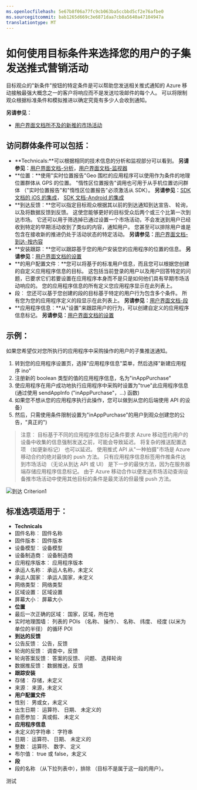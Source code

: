 ```yaml
---
ms.openlocfilehash: 5e67b8f06a77fc9cb063ba5ccbbd5cf2e76afbe0
ms.sourcegitcommit: bab1265d669c3e6871daa7cb8a5640a47104947a
translationtype: MT
---
```

<properties 
   pageTitle="Azure 的移动服务用户界面的到达条件" 
   description="了解如何使用目标条件来选择使用 Azure 移动签约用户的子集发送推式营销活动" 
   services="mobile-engagement" 
   documentationCenter="" 
   authors="piyushjo" 
   manager="dwrede" 
   editor=""/>

<tags
   ms.service="mobile-engagement"
   ms.devlang="na"
   ms.topic="article"
   ms.tgt_pltfrm="mobile-multiple"
   ms.workload="mobile" 
   ms.date="08/10/2015"
   ms.author="piyushjo"/>


# 如何使用目标条件来选择您的用户的子集发送推式营销活动

目标观众的"新条件"按钮的特定条件是可以帮助您发送相关推式通知的 Azure 移动接触最强大概念之一的客户将响应而不是发送垃圾邮件的每个人。 可以将限制观众根据标准条件和模拟推进以确定究竟有多少人会收到通知。

**另请参见︰**

- [用户界面文档所不及的新推的市场活动][链接 27]

## 访问群体条件可以包括︰
- **Technicals:**可以根据相同的技术信息的分析和监视部分可以看到。 **另请参见︰**[用户界面文档-分析][15 链接]，[用户界面文档-监视器][链接 16]
- **位置︰**使用"实时位置报告"Geo 围栏的应用程序可以使用作为条件的地理位置群体从 GPS 的位置。 "惰性区位置报告"调用也可用于从手机位置访问群体 （"实时位置报告"和"惰性区位置报告"必须激活从 SDK）。 **另请参见︰**[SDK 文档的 iOS 的集成][链接 5]， [SDK 文档-Android 的集成][链接 5]
- **到达反馈︰**您可以指定目标观众根据其以前的到达通知到达宣告、 轮询，以及将数据反馈到反馈。 这使您能够更好的目标受众后两个或三个比第一次到达市场。 它还可以用于筛选掉已通过设置一个市场活动，不会发送到用户已经收到特定的早期活动收到了类似的内容，通知用户。 您甚至可以排除用户谁是包含在接收新的推进仍处于活动状态的特定活动。 **另请参见︰**[用户界面文档-到达-按内容][链接 29]
- **安装跟踪︰**您可以跟踪基于您的用户安装您的应用程序的位置的信息。 **另请参见︰**[用户界面文档的设置][链接 20]
- **的用户配置文件︰**您可以将基于的标准用户信息，而且您可以根据您创建的自定义应用程序信息的目标。 这包括当前登录的用户以及用户回答特定的问题，已要求它们若要设置在应用程序本身而不是只是如何他们具有早期市场活动响应的。 您的应用程序信息的所有定义您应用程序显示在此列表上。
- 段︰ 您还可以基于您创建的段的目标基于特定的用户行为包含多个条件。 所有您为您的应用程序定义的段显示在此列表上。 **另请参见︰**[用户界面文档-段][链接 18]
- **应用程序信息︰**从"设置"来跟踪用户的行为，可以创建自定义的应用程序信息标记。 **另请参见︰**[用户界面文档的设置][链接 20]

## 示例： 
如果您希望仅对您所执行的应用程序中采购操作的用户的子集推送通知。

1. 转到您的应用程序设置页，选择"应用程序信息"菜单，然后选择"新建应用程序 ino"
2. 注册新的 boolean 类型的值的应用程序信息，名为"inAppPurchase"
3. 使应用程序在用户成功地执行应用程序中采购时设置为"true"此应用程序信息 (通过使用 sendAppInfo ("inAppPurchase"，...) 函数)
4. 如果您不想从您的应用程序执行此操作，您可以做到从您的后端使用 API 的设备）
5. 然后，只需使用条件限制设置为"inAppPurchase"的用户到观众创建您的公告，"真正的")
 
> 注意︰ 目标基于不同的应用程序信息标记条件要求 Azure 移动签约用户的设备中收集的信息强制发送之前，可能会导致延迟。 将复杂的推送配置选项 （如更新标记） 也可以延迟。 使用推式 API 从"一种拍摄"市场是 Azure 移动合约的绝对最快的 push 方法。 只有应用程序信息标签用作推条件达到市场活动 （无论从到达 API 或 UI） 是下一步的最快方法，因为在服务器端存储应用程序信息标记。 由于 Azure 移动合作以便发送市场活动查询设备推市场活动中使用其他目标的条件是最灵活的但最慢 push 方法。
 
![到达 Criterion1][29] 

## 标准选项适用于︰
- **Technicals**     
- 固件名称︰ 固件名称
- 固件版本︰ 固件版本
- 设备模型︰ 设备模型
- 设备制造商︰ 设备制造商
- 应用程序版本︰ 应用程序版本
- 承运人名称︰ 承运人名称，未定义
- 承运人国家︰ 承运人国家，未定义
- 网络类型︰ 网络类型
- 区域设置︰ 区域设置
- 屏幕大小︰ 屏幕大小
- **位置**      
- 最后一次正确的区域︰ 国家，区域，所在地
- 实时地理围墙︰ 列表的 POIs （名称、 操作）、 名称、 纬度、 经度 (以米为单位的半径） 的循环 POI
- **到达的反馈**     
- 公告反馈︰ 公告，反馈
- 轮询的反馈︰ 调查中，反馈
- 轮询答案反馈︰ 答案的反馈、 问题、 选择轮询
- 数据推反馈︰ 数据推送，反馈
- **跟踪安装**     
- 存储︰ 存储，未定义
- 来源︰ 来源，未定义
- **用户配置文件**     
- 性别︰ 男或女，未定义
- 出生日期︰ 运算符、 日期、 未定义的
- 自愿参加︰ 真或假、 未定义
- **应用程序信息**      
- 未定义的字符串︰ 字符串
- 日期︰ 运算符、 日期、 未定义的
- 整数︰ 运算符、 数字、 定义
- 布尔值︰ true 或 false，未定义
- **段**    
- 段的名称 （从下拉列表中），排除 （目标不是属于这一段的用户）。

<!--Image references-->
[1]: ./media/mobile-engagement-user-interface-navigation/navigation1.png
[2]: ./media/mobile-engagement-user-interface-home/home1.png
[3]: ./media/mobile-engagement-user-interface-home/home2.png
[4]: ./media/mobile-engagement-user-interface-home/home3.png
[5]: ./media/mobile-engagement-user-interface-home/home4.png
[6]: ./media/mobile-engagement-user-interface-home/home5.png
[7]: ./media/mobile-engagement-user-interface-my-account/myaccount1.png
[8]: ./media/mobile-engagement-user-interface-my-account/myaccount2.png
[9]: ./media/mobile-engagement-user-interface-my-account/myaccount3.png
[10]: ./media/mobile-engagement-user-interface-analytics/analytics1.png
[11]: ./media/mobile-engagement-user-interface-analytics/analytics2.png
[12]: ./media/mobile-engagement-user-interface-analytics/analytics3.png
[13]: ./media/mobile-engagement-user-interface-analytics/analytics4.png
[14]: ./media/mobile-engagement-user-interface-monitor/monitor1.png
[15]: ./media/mobile-engagement-user-interface-monitor/monitor2.png
[16]: ./media/mobile-engagement-user-interface-monitor/monitor3.png
[17]: ./media/mobile-engagement-user-interface-monitor/monitor4.png
[18]: ./media/mobile-engagement-user-interface-reach/reach1.png
[19]: ./media/mobile-engagement-user-interface-reach/reach2.png
[20]: ./media/mobile-engagement-user-interface-reach-campaign/Reach-Campaign1.png
[21]: ./media/mobile-engagement-user-interface-reach-campaign/Reach-Campaign2.png
[22]: ./media/mobile-engagement-user-interface-reach-campaign/Reach-Campaign3.png
[23]: ./media/mobile-engagement-user-interface-reach-campaign/Reach-Campaign4.png
[24]: ./media/mobile-engagement-user-interface-reach-campaign/Reach-Campaign5.png
[25]: ./media/mobile-engagement-user-interface-reach-campaign/Reach-Campaign6.png
[26]: ./media/mobile-engagement-user-interface-reach-campaign/Reach-Campaign7.png
[27]: ./media/mobile-engagement-user-interface-reach-campaign/Reach-Campaign8.png
[28]: ./media/mobile-engagement-user-interface-reach-campaign/Reach-Campaign9.png
[29]: ./media/mobile-engagement-user-interface-reach-criterion/Reach-Criterion1.png
[30]: ./media/mobile-engagement-user-interface-reach-content/Reach-Content1.png
[31]: ./media/mobile-engagement-user-interface-reach-content/Reach-Content2.png
[32]: ./media/mobile-engagement-user-interface-reach-content/Reach-Content3.png
[33]: ./media/mobile-engagement-user-interface-reach-content/Reach-Content4.png
[34]: ./media/mobile-engagement-user-interface-dashboard/dashboard1.png
[35]: ./media/mobile-engagement-user-interface-segments/segments1.png
[36]: ./media/mobile-engagement-user-interface-segments/segments2.png
[37]: ./media/mobile-engagement-user-interface-segments/segments3.png
[38]: ./media/mobile-engagement-user-interface-segments/segments4.png
[39]: ./media/mobile-engagement-user-interface-segments/segments5.png
[40]: ./media/mobile-engagement-user-interface-segments/segments6.png
[41]: ./media/mobile-engagement-user-interface-segments/segments7.png
[42]: ./media/mobile-engagement-user-interface-segments/segments8.png
[43]: ./media/mobile-engagement-user-interface-segments/segments9.png
[44]: ./media/mobile-engagement-user-interface-segments/segments10.png
[45]: ./media/mobile-engagement-user-interface-segments/segments11.png
[46]: ./media/mobile-engagement-user-interface-settings/settings1.png
[47]: ./media/mobile-engagement-user-interface-settings/settings2.png
[48]: ./media/mobile-engagement-user-interface-settings/settings3.png
[49]: ./media/mobile-engagement-user-interface-settings/settings4.png
[50]: ./media/mobile-engagement-user-interface-settings/settings5.png
[51]: ./media/mobile-engagement-user-interface-settings/settings6.png
[52]: ./media/mobile-engagement-user-interface-settings/settings7.png
[53]: ./media/mobile-engagement-user-interface-settings/settings8.png
[54]: ./media/mobile-engagement-user-interface-settings/settings9.png
[55]: ./media/mobile-engagement-user-interface-settings/settings10.png
[56]: ./media/mobile-engagement-user-interface-settings/settings11.png
[57]: ./media/mobile-engagement-user-interface-settings/settings12.png
[58]: ./media/mobile-engagement-user-interface-settings/settings13.png

<!--Link references-->
[链接 1]: mobile-engagement-user-interface.md
[链接 2]: mobile-engagement-troubleshooting-guide.md
[链接 3]: mobile-engagement-how-tos.md
[链接 4]: http://go.microsoft.com/fwlink/?LinkID=525553
[链接 5]: http://go.microsoft.com/fwlink/?LinkID=525554
[6 链接]: http://go.microsoft.com/fwlink/?LinkId=525555
[链接 7]: https://account.windowsazure.com/PreviewFeatures
[链接 8]: https://social.msdn.microsoft.com/Forums/azure/home?forum=azuremobileengagement
[链接 9]: http://azure.microsoft.com/services/mobile-engagement/
[10 链接]: http://azure.microsoft.com/documentation/services/mobile-engagement/
[链接 11]: http://azure.microsoft.com/pricing/details/mobile-engagement/
[链接 12]: mobile-engagement-user-interface-navigation.md
[链接 13]: mobile-engagement-user-interface-home.md
[链接 14]: mobile-engagement-user-interface-my-account.md
[15 链接]: mobile-engagement-user-interface-analytics.md
[链接 16]: mobile-engagement-user-interface-monitor.md
[链接 17]: mobile-engagement-user-interface-reach.md
[链接 18]: mobile-engagement-user-interface-segments.md
[链接 19]: mobile-engagement-user-interface-dashboard.md
[链接 20]: mobile-engagement-user-interface-settings.md
[链接 21]: mobile-engagement-troubleshooting-guide-analytics.md
[链接 22]: mobile-engagement-troubleshooting-guide-apis.md
[链接 23]: mobile-engagement-troubleshooting-guide-push-reach.md
[链接 24]: mobile-engagement-troubleshooting-guide-service.md
[链接 25]: mobile-engagement-troubleshooting-guide-sdk.md
[链接 26]: mobile-engagement-troubleshooting-guide-sr-info.md
[链接 27]: mobile-engagement-user-interface-reach-campaign.md
[链接 28]: mobile-engagement-user-interface-reach-criterion.md
[链接 29]: mobile-engagement-user-interface-reach-content.md
 
测试
